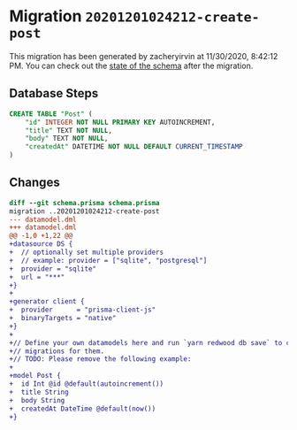 # Migration `20201201024212-create-post`

This migration has been generated by zacheryirvin at 11/30/2020, 8:42:12 PM.
You can check out the [state of the schema](./schema.prisma) after the migration.

## Database Steps

```sql
CREATE TABLE "Post" (
    "id" INTEGER NOT NULL PRIMARY KEY AUTOINCREMENT,
    "title" TEXT NOT NULL,
    "body" TEXT NOT NULL,
    "createdAt" DATETIME NOT NULL DEFAULT CURRENT_TIMESTAMP
)
```

## Changes

```diff
diff --git schema.prisma schema.prisma
migration ..20201201024212-create-post
--- datamodel.dml
+++ datamodel.dml
@@ -1,0 +1,22 @@
+datasource DS {
+  // optionally set multiple providers
+  // example: provider = ["sqlite", "postgresql"]
+  provider = "sqlite"
+  url = "***"
+}
+
+generator client {
+  provider      = "prisma-client-js"
+  binaryTargets = "native"
+}
+
+// Define your own datamodels here and run `yarn redwood db save` to create
+// migrations for them.
+// TODO: Please remove the following example:
+
+model Post {
+  id Int @id @default(autoincrement())
+  title String
+  body String
+  createdAt DateTime @default(now())
+}
```


